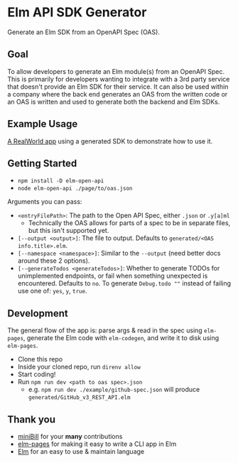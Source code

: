 # Elm API SDK Generator

Generate an Elm SDK from an OpenAPI Spec (OAS).

## Goal

To allow developers to generate an Elm module(s) from an OpenAPI Spec. This is primarily for developers wanting to integrate with a 3rd party service that doesn't provide an Elm SDK for their service. It can also be used within a company where the back end generates an OAS from the written code or an OAS is written and used to generate both the backend and Elm SDKs.

## Example Usage

[A RealWorld app](https://github.com/wolfadex/realworld-app) using a generated SDK to demonstrate how to use it.

## Getting Started

- `npm install -D elm-open-api`
- `node elm-open-api ./page/to/oas.json`

Arguments you can pass:

- `<entryFilePath>`: The path to the Open API Spec, either `.json` or `.y[a]ml`
  - Technically the OAS allows for parts of a spec to be in separate files, but this isn't supported yet.
- `[--output <output>]`: The file to output. Defaults to `generated/<OAS info.title>.elm`.
- `[--namespace <namespace>]`: Similar to the `--output` (need better docs around these 2 options).
- `[--generateTodos <generateTodos>]`: Whether to generate TODOs for unimplemented endpoints, or fail when something unexpected is encountered. Defaults to `no`. To generate `Debug.todo ""` instead of failing use one of: `yes`, `y`, `true`.

## Development

The general flow of the app is: parse args & read in the spec using `elm-pages`, generate the Elm code with `elm-codegen`, and write it to disk using `elm-pages`.

- Clone this repo
- Inside your cloned repo, run `direnv allow`
- Start coding!
- Run `npm run dev <path to oas spec>.json`
  - e.g. `npm run dev ./example/github-spec.json` will produce `generated/GitHub_v3_REST_API.elm`

## Thank you

- [miniBill](https://github.com/miniBill/) for your **many** contributions
- [elm-pages](https://elm-pages.com/) for making it easy to write a CLI app in Elm
- [Elm](https://elm-lang.org/) for an easy to use & maintain language
